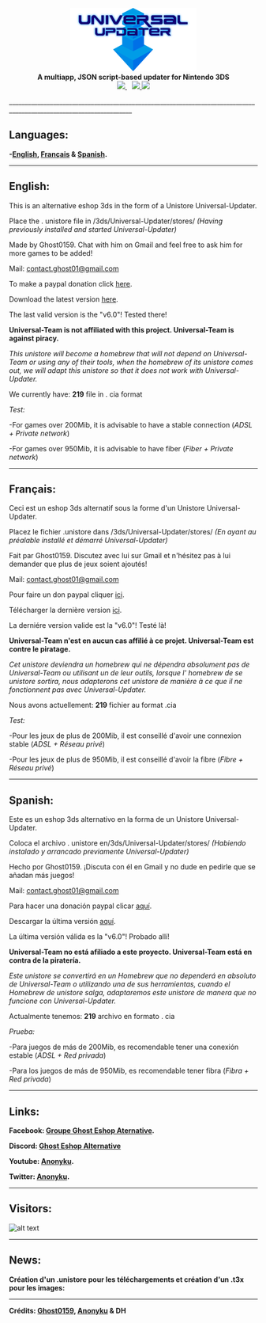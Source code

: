 <p align="center">
	<a href="https://universal-team.net/projects/universal-updater.html"><img src="https://github.com/Universal-Team/Universal-Updater/blob/master/app/banner.png"></a><br>
	<b>A multiapp, JSON script-based updater for Nintendo 3DS</b><br>
	<a href="https://discord.gg/KDJCfGF" style="padding-left: 5px; padding-right: 5px;">
		<img src="https://img.shields.io/badge/Discord-Server-blue.svg" height="20">
	</a>
	<a href="https://gbatemp.net/threads/release-universal-updater-a-universally-good-updater.551824/" style="padding-left: 5px;">
		<img src="https://img.shields.io/badge/GBAtemp-thread-blue.svg" height="20">
	</a>
	<a href="https://dev.azure.com/universal-team/Builds/_build?definitionId=13" style="padding-right: 5px;">
		<img src="https://dev.azure.com/Universal-Team/Builds/_apis/build/status/Universal-Team.Universal-Updater%20(1)?branchName=master" height="20">
	</a>
</p>
_____________________________________________________________________________________________________________________

## Languages:
**-[English](https://github.com/Ghost0159/Ghost-Eshop-Alternative-3ds#english), [Français](https://github.com/Ghost0159/Ghost-Eshop-Alternative-3ds#fran%C3%A7ais) & [Spanish](https://github.com/Ghost0159/Ghost-Eshop-Alternative-3ds#spanish).**
_____________________________________________________________________________________________________________________

## English:

This is an alternative eshop 3ds in the form of a Unistore Universal-Updater.

Place the . unistore file in /3ds/Universal-Updater/stores/
*(Having previously installed and started Universal-Updater)*

Made by Ghost0159. Chat with him on Gmail and feel free to ask him for more games to be added!

Mail: contact.ghost01@gmail.com

To make a paypal donation click [here](https://www.paypal.com/paypalme/WTCub).

Download the latest version [here](https://github.com/Ghost0159/Ghost-Eshop-Alternative-3ds/releases/tag/v6.0).

The last valid version is the "v6.0"! Tested there!

**Universal-Team is not affiliated with this project. Universal-Team is against piracy.**

*This unistore will become a homebrew that will not depend on Universal-Team or using any of their tools, when the homebrew of its unistore comes out, we will adapt this unistore so that it does not work with Universal-Updater.*

We currently have: **219** file in . cia format

*Test:*

-For games over 200Mib, it is advisable to have a stable connection (*ADSL + Private network*)

-For games over 950Mib, it is advisable to have fiber (*Fiber + Private network*)

_____________________________________________________________________________________________________________________

## Français:

 Ceci est un eshop 3ds alternatif sous la forme d'un Unistore Universal-Updater.

 Placez le fichier .unistore dans /3ds/Universal-Updater/stores/
 *(En ayant au préalable installé et démarré Universal-Updater)*

 Fait par Ghost0159. Discutez avec lui sur Gmail et n'hésitez pas à lui demander que plus de jeux soient ajoutés!

 Mail: contact.ghost01@gmail.com
 
 Pour faire un don paypal cliquer [ici](https://www.paypal.com/paypalme/WTCub).

 Télécharger la dernière version [ici](https://github.com/Ghost0159/Ghost-Eshop-Alternative-3ds/releases/tag/v6.0).

 La derniére version valide est la "v6.0"! Testé là!

 **Universal-Team n'est en aucun cas affilié à ce projet. Universal-Team est contre le piratage.**
 
 *Cet unistore deviendra un homebrew qui ne dépendra absolument pas de Universal-Team ou utilisant un de leur outils, lorsque l' homebrew de se unistore sortira, nous adapterons cet unistore de manière à ce que il ne fonctionnent pas avec Universal-Updater.*
 
 Nous avons actuellement: **219** fichier au format .cia

*Test:*

 -Pour les jeux de plus de 200Mib, il est conseillé d'avoir une connexion stable (*ADSL + Réseau privé*)

 -Pour les jeux de plus de 950Mib, il est conseillé d'avoir la fibre (*Fibre + Réseau privé*)
 
 _____________________________________________________________________________________________________________________

## Spanish:

Este es un eshop 3ds alternativo en la forma de un Unistore Universal-Updater.

 Coloca el archivo . unistore en/3ds/Universal-Updater/stores/
 *(Habiendo instalado y arrancado previamente Universal-Updater)*

 Hecho por Ghost0159. ¡Discuta con él en Gmail y no dude en pedirle que se añadan más juegos!

 Mail: contact.ghost01@gmail.com
 
 Para hacer una donación paypal clicar [aquí](https://www.paypal.com/paypalme/WTCub).

 Descargar la última versión [aquí](https://github.com/Ghost0159/Ghost-Eshop-Alternative-3ds/releases/tag/v6.0).

 La última versión válida es la "v6.0"! Probado allí!

 **Universal-Team no está afiliado a este proyecto. Universal-Team está en contra de la piratería.**
 
 *Este unistore se convertirá en un Homebrew que no dependerá en absoluto de Universal-Team o utilizando una de sus herramientas, cuando el Homebrew de unistore salga, adaptaremos este unistore de manera que no funcione con Universal-Updater.*
 
 Actualmente tenemos: **219** archivo en formato . cia

*Prueba:*

 -Para juegos de más de 200Mib, es recomendable tener una conexión estable (*ADSL + Red privada*)

 -Para los juegos de más de 950Mib, es recomendable tener fibra (*Fibra + Red privada*)

_____________________________________________________________________________________________________________________

## Links:

**Facebook: [Groupe Ghost Eshop Aternative](https://www.facebook.com/groups/293898438606830).**

**Discord: [Ghost Eshop Alternative](https://discord.gg/FPDUSaA)**

**Youtube: [Anonyku](https://www.youtube.com/AnonyCub5).**

**Twitter: [Anonyku](https://twitter.com/AnonyCub5).**

_____________________________________________________________________________________________________________________

## Visitors:

![alt text](https://github.com/Ghost0159/Ghost-Eshop-Alternative-3ds/blob/master/Ghost%20Eshop%20Alternative/Capture.PNG)

_____________________________________________________________________________________________________________________

## News:

**Création d'un .unistore pour les téléchargements et création d'un .t3x pour les images:**

_____________________________________________________________________________________________________________________

**Crédits: [Ghost0159](https://github.com/Ghost0159), [Anonyku](https://github.com/Anonyku) & DH**

